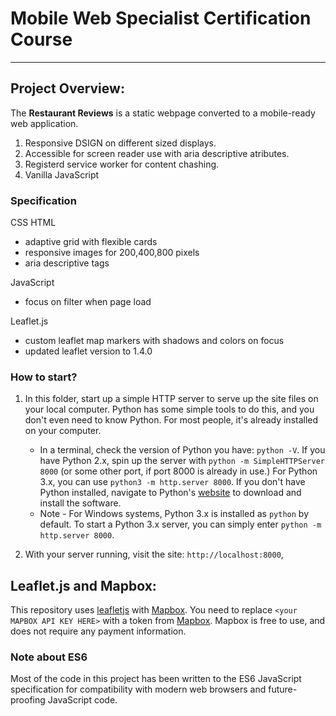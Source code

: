 # Mobile Web Specialist Certification Course
---

## Project Overview:

The **Restaurant Reviews** is a static webpage converted to a mobile-ready web application.

1. Responsive DSIGN on different sized displays.
2. Accessible for screen reader use with aria descriptive atributes.
3. Registerd service worker for content chashing.
4. Vanilla JavaScript

### Specification

CSS HTML
- adaptive grid with flexible cards
- responsive images for 200,400,800 pixels
- aria descriptive tags

JavaScript
- focus on filter when page load

Leaflet.js
- custom leaflet map markers with shadows and colors on focus
- updated leaflet version to 1.4.0


### How to start?

1. In this folder, start up a simple HTTP server to serve up the site files on your local computer. Python has some simple tools to do this, and you don't even need to know Python. For most people, it's already installed on your computer.

    * In a terminal, check the version of Python you have: `python -V`. If you have Python 2.x, spin up the server with `python -m SimpleHTTPServer 8000` (or some other port, if port 8000 is already in use.) For Python 3.x, you can use `python3 -m http.server 8000`. If you don't have Python installed, navigate to Python's [website](https://www.python.org/) to download and install the software.
   * Note -  For Windows systems, Python 3.x is installed as `python` by default. To start a Python 3.x server, you can simply enter `python -m http.server 8000`.
2. With your server running, visit the site: `http://localhost:8000`,


## Leaflet.js and Mapbox:

This repository uses [leafletjs](https://leafletjs.com/) with [Mapbox](https://www.mapbox.com/). You need to replace `<your MAPBOX API KEY HERE>` with a token from [Mapbox](https://www.mapbox.com/). Mapbox is free to use, and does not require any payment information.

### Note about ES6

Most of the code in this project has been written to the ES6 JavaScript specification for compatibility with modern web browsers and future-proofing JavaScript code.
